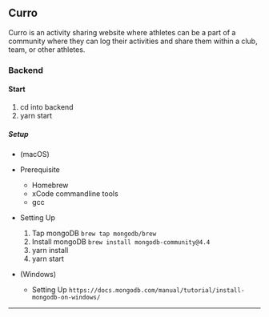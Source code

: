 ## Curro
Curro is an activity sharing website where athletes can be a part of a community where they can log their activities and share them within a club, team, or other athletes.
### Backend 
#### Start
1. cd into backend
2. yarn start

##### Setup
-  (macOS)
* Prerequisite
  - Homebrew 
  - xCode commandline tools
  - gcc

* Setting Up
  1. Tap mongoDB `brew tap mongodb/brew`
  2. Install mongoDB `brew install mongodb-community@4.4`
  3. yarn install
  4. yarn start

* (Windows)
  - Setting Up `https://docs.mongodb.com/manual/tutorial/install-mongodb-on-windows/`
---
